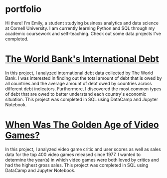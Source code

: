 # portfolio
Hi there! I'm Emily, a student studying business analytics and data science at Cornell University. I am currently learning Python and SQL through my academic coursework and self-teaching. Check out some data projects I've completed. 

# [The World Bank's International Debt](https://github.com/emilylau1/portfolio/tree/42e6f11036ee037c2c9ae1d404b74af9cb5dacdd/Analyze%20International%20Debt)
In this project, I analyzed international debt data collected by The World Bank. I was interested in finding out the total amount of debt that is owed by all countries and the average amount of debt owed by countries across different debt indicators. Furthermore, I discovered the most common types of debt that are owed to better understand each country's economic situation. This project was completed in SQL using DataCamp and Jupyter Notebook.

# [When Was The Golden Age of Video Games?](https://github.com/emilylau1/portfolio/tree/b6897172f8c0e19202f50a14b1f27ba45f0e7d23/the_golden_age_of_video_games)
In this project, I analyzed video game critic and user scores as well as sales data for the top 400 video games released since 1977. I wanted to determine the year(s) in which video games were both loved by critics and had the highest gross sales. This project was completed in SQL using DataCamp and Jupyter Notebook.
